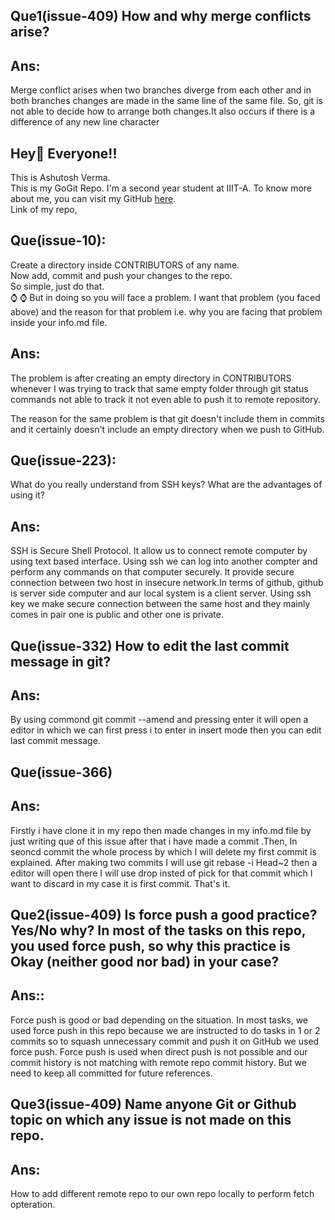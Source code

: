 ## Que1(issue-409) How and why merge conflicts arise? 
## Ans:
Merge conflict arises when two branches diverge from each other and in both branches changes are made in the same line of the same file. So, git is not able to decide how to arrange both changes.It also occurs if there is a difference of any new line character
## Hey👋 Everyone!!
This is Ashutosh Verma. <br>
This is my GoGit Repo. I'm a second year student at IIIT-A.
To know more about me, you can visit my GitHub <a href = "https://github.com/ashutosh3027">here</a>. <br>
Link of my repo, <a href="https://github.com/ashutosh3027/first-time-Go_git"></a>

## Que(issue-10):
Create a directory inside CONTRIBUTORS of any name. <br>
Now add, commit and push your changes to the repo.<br>
So simple, just do that.<br>
⌚
⌚
But in doing so you will face a problem.
I want that problem (you faced above) and the reason for that problem i.e. why you are facing that problem inside your info.md file.

## Ans:
The problem is after creating an empty directory in CONTRIBUTORS whenever I was trying to track that same empty folder through git status commands not able to track it not even able to push it to remote repository.

The reason for the same problem is that git doesn't include them in commits and it certainly doesn't include an empty directory when we push to GitHub.


## Que(issue-223):
What do you really understand from SSH keys? What are the advantages of using it?

## Ans:

SSH is Secure Shell Protocol. It allow us to connect remote computer by using text based interface. Using ssh we can log into another compter and perform any commands on that computer securely. It provide secure connection between two host in insecure network.In terms of github, github is server side computer and aur local system is a client server. Using ssh key we make secure connection between the same host and they mainly comes in pair one is public and other one is private.


## Que(issue-332) How to edit the last commit message in git?
## Ans: 
By using commond git commit --amend and pressing enter it will open a editor in which we can first press i to enter in insert mode then you can edit last commit message.



## Que(issue-366)
## Ans:
  Firstly i have clone it in my repo then made changes in my info.md file by just writing que of this issue after that i have made a commit .Then, In seoncd commit  the whole process by which I will delete my first commit is explained. After making two commits I will use git rebase -i Head~2 then a editor will open there I will use drop insted of pick for that commit which I want to discard in my case it is first commit. That's it.

## Que2(issue-409)  Is force push a good practice? Yes/No why? In most of the tasks on this repo, you used force push, so why this practice is Okay (neither good nor bad) in your case?
## Ans::
Force push is good or bad depending on the situation. In most tasks, we used force push in this repo because we are instructed to do tasks in 1 or 2 commits so to squash unnecessary commit and push it on GitHub we used force push. Force push is used when direct push is not possible and our commit history is not matching with remote repo commit history. But we need to keep all committed for future references.  
## Que3(issue-409) Name anyone Git or Github topic on which any issue is not made on this repo. 
## Ans:
How to add different remote repo to our own repo locally to perform fetch opteration.